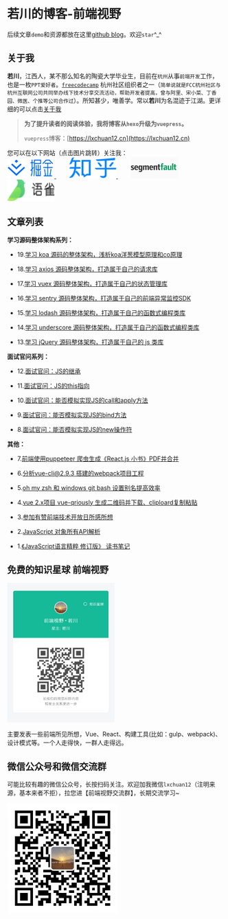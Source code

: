 # 若川的博客-前端视野

后续文章`demo`和资源都放在这里[github blog](https://github.com/lxchuan12/blog)。欢迎`star`^_^

## 关于我

**若川**，江西人，某不那么知名的陶瓷大学毕业生，目前在`杭州`从事`前端开发`工作，也是一枚`PPT爱好者`。[`freecodecamp`](https://www.freecodecamp.org/) 杭州社区组织者之一（`简单说就是FCC杭州社区与杭州互联网公司共同举办线下技术分享交流活动，帮助开发者提高，曾与阿里、宋小菜、丁香园、微医、个推等公司合作过`）。所知甚少，唯善学。常以**若川**为名混迹于江湖。更详细的可以点击[关于我](https://lxchuan12.cn/about/)<br>

> **为了提升读者的阅读体验，我将博客从`hexo`升级为`vuepress`。**
>
> `vuepress`博客：[https://lxchuan12.cn](https://lxchuan12.cn)

您可以在以下网站（点击图片跳转）关注我：<br>
<a href="https://juejin.im/user/57974dc55bbb500063f522fd/posts" >
  <img src="./README-images/juejin.svg"  width="110px" height="50px" title="掘金专栏，欢迎关注～" alt="掘金专栏，欢迎关注～"/>
</a>
<span style="margin-left: 30px"></span>
<a href="https://zhuanlan.zhihu.com/lxchuan12" >
  <img src="./README-images/zhihu.png"  width="110px" height="50px" title="知乎前端视野专栏，欢迎关注～" alt="知乎前端视野专栏，欢迎关注～"/>
</a>
<span style="margin-left: 30px"></span>
<a href="https://segmentfault.com/blog/lxchuan12" >
  <img src="./README-images/segmentfault.png"  width="110px" height="50px" title="segmentfault专栏，欢迎关注～" alt="segmentfault专栏，欢迎关注～"/>
</a>
<span style="margin-left: 30px"></span>
<a href="https://www.yuque.com/lxchuan12/blog" >
  <img src="./README-images/yuque.png"  width="110px" height="50px" title="语雀专栏，欢迎关注～" alt="语雀专栏，欢迎关注～"/>
</a>

## 文章列表

**学习源码整体架构系列：**

- 19.[学习 koa 源码的整体架构，浅析koa洋葱模型原理和co原理](https://lxchuan12.cn/koa/)

- 18.[学习 axios 源码整体架构，打造属于自己的请求库](https://lxchuan12.cn/axios/)

- 17.[学习 vuex 源码整体架构，打造属于自己的状态管理库](https://lxchuan12.cn/vuex/)

- 16.[学习 sentry 源码整体架构，打造属于自己的前端异常监控SDK](https://lxchuan12.cn/sentry/)

- 15.[学习 lodash 源码整体架构，打造属于自己的函数式编程类库](https://lxchuan12.cn/lodash/)

- 14.[学习 underscore 源码整体架构，打造属于自己的函数式编程类库](https://lxchuan12.cn/underscore/)

- 13.[学习 jQuery 源码整体架构，打造属于自己的 js 类库](https://lxchuan12.cn/jQuery/)

**面试官问系列：**

- 12.[面试官问：JS的继承](https://lxchuan12.cn/js-extend/)

- 11.[面试官问：JS的this指向](https://lxchuan12.cn/js-this/)

- 10.[面试官问：能否模拟实现JS的call和apply方法](https://lxchuan12.cn/js-implement-call-apply/)

- 9.[面试官问：能否模拟实现JS的bind方法](https://lxchuan12.cn/js-implement-bind/)

- 8.[面试官问：能否模拟实现JS的new操作符](https://lxchuan12.cn/js-implement-new/)

**其他：**

- 7.[前端使用puppeteer 爬虫生成《React.js 小书》PDF并合并](https://lxchuan12.cn/puppeteer-create-pdf-and-merge/)

- 6.[分析vue-cli@2.9.3 搭建的webpack项目工程](https://lxchuan12.cn/vue-cli-2-webpack/)

- 5.[oh my zsh 和 windows git bash 设置别名提高效率](https://lxchuan12.cn/oh-my-zsh/)

- 4.[vue 2.x项目 vue-qriously 生成二维码并下载、cliploard复制粘贴](https://lxchuan12.cn/vue-2-qrcode/)

- 3.[参加有赞前端技术开放日所感所想](https://lxchuan12.cn/20180421-youzan-front-end-tech-open-day/)

- 2.[JavaScript 对象所有API解析](https://lxchuan12.cn/js-object-api/)

- 1.[《JavaScript语言精粹 修订版》 读书笔记](https://lxchuan12.cn/js-book/)

## 免费的知识星球 前端视野

<img src="./README-images/zsxq.png"  width="250px" height="325px" title="前端视野知识星球" alt="前端视野知识星球"/>

主要发表一些前端所见所想，Vue、React、构建工具(比如：gulp、webpack)、设计模式等。一个人走得快，一群人走得远。

## 微信公众号和微信交流群

可能比较有趣的微信公众号，长按扫码关注。欢迎加我微信`lxchuan12`（注明来源，基本来者不拒），拉您进【前端视野交流群】，长期交流学习~

![若川视野](./docs/about/wechat-official-accounts-mini.jpg)
